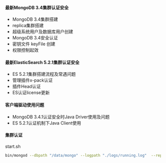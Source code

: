 #### 最新MongoDB 3.4集群认证安全
- MongoDB 3.4集群搭建
- replica集群搭建
- 超级系统用户及数据库用户创建
- MongoDB 3.4安全认证
- 密钥文件 keyFile 创建
- 权限控制起效

#### 最新ElasticSearch 5.2.1集群认证安全
- ES 5.2.1集群搭建流程及常遇问题
- 管理插件x-pack认证
- 插件Head认证
- ES认证license更新

#### 客户端驱动使用问题
- MongoDB 3.4.1认证安全时Java Driver使用及问题
- ES 5.2.1认证机制下Java Client使用

#### 集群认证
start.sh
```sh
bin/mongod --dbpath "/data/mongo" --logpath "./logs/running.log"  --replSet "wcg" --port "17305" --logappend --fork &
```
